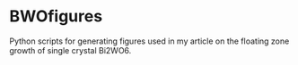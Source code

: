 # BWOfigures
Python scripts for generating figures used in my article on the floating zone growth of single crystal Bi2WO6.
